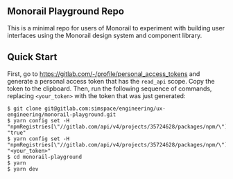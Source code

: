 ## Monorail Playground Repo

This is a minimal repo for users of Monorail to experiment with building user interfaces using the Monorail design system and component library.

## Quick Start

First, go to https://gitlab.com/-/profile/personal_access_tokens and generate a personal access token that has the `read_api` scope. Copy the token to the clipboard. Then, run the following sequence of commands, replacing `<your_token>` with the token that was just generated:

```shell
$ git clone git@gitlab.com:simspace/engineering/ux-engineering/monorail-playground.git
$ yarn config set -H "npmRegistries[\"//gitlab.com/api/v4/projects/35724628/packages/npm/\"].npmAlwaysAuth" "true"
$ yarn config set -H "npmRegistries[\"//gitlab.com/api/v4/projects/35724628/packages/npm/\"].npmAuthToken" "<your_token>"
$ cd monorail-playground
$ yarn
$ yarn dev
```
